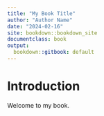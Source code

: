 ```yaml
---
title: "My Book Title"
author: "Author Name"
date: "2024-02-16"
site: bookdown::bookdown_site
documentclass: book
output:
  bookdown::gitbook: default
---
```


# Introduction

Welcome to my book.
